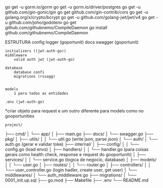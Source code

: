
go get -u gorm.io/gorm
go get -u gorm.io/driver/postgres
go get -u github.com/gin-gonic/gin
go get github.com/gin-contrib/cors
go get -u golang.org/x/crypto/bcrypt
go get -u github.com/golang-jwt/jwt/v4
go get -u github.com/joho/godotenv
go get github.com/githubnemo/CompileDaemon
go install github.com/githubnemo/CompileDaemon


ESTRUTURA
    config
        logger (goportunit)
    docs
        swagger (goportunit)

    initializers ((jwt-auth-go))
    middleware
        valid auth jwt (jwt-auth-go)

    database
        database confi 
        migrations (rssagg)


    models
        1 para todas as entidades

    .env (jwt-auth-go)

*criar objeto para request e um outro diferente para models como no gooportunities

    project/
├── cmd/
│   └── app/
│       ├── main.go
├── docs/
│   └── swagger.go
├── pkg/
│   ├── utils/
│   │   └── util.go (write json, parse json)
│   └── auth/
│       └── auth.go (gerar e validar toke)
├── internal/
│   ├── config/
│   │   └── config.go (load envs)
│   ├── handlers/
│   │   └── handler.go (para coisas gerais como health check, response e request do gooportuniti)
│   ├── services/
│   │    └── service.go (logica de negocio, database)
│   ├── models/
│   │   └── user.go
│   ├── routes/
│   │   └── router.go
│   ├── controllers/
│   │   └── user_controller.go (login hadler, create user, get user)
│   └── middlewares/
│       └── auth_middleware.go
├── migrations/
│   └── 0001_init.up.sql
├── go.mod
├── Makefile
├── .env
└── README.md